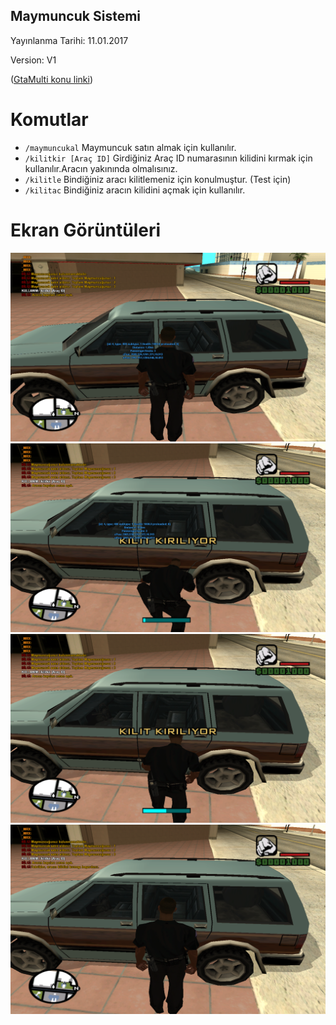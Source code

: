 ## Maymuncuk Sistemi

Yayınlanma Tarihi: 11.01.2017

Version: V1

 ([GtaMulti konu linki](https://www.gtamulti.com/forum/mod-galerisi/maymuncuk-sistemi/msg23454/#msg23454))

# Komutlar

- ```/maymuncukal``` Maymuncuk satın almak için kullanılır.
- ```/kilitkir [Araç ID]``` Girdiğiniz Araç ID numarasının kilidini kırmak için kullanılır.Aracın yakınında olmalısınız.
- ```/kilitle``` Bindiğiniz aracı kilitlemeniz için konulmuştur. (Test için)
- ```/kilitac``` Bindiğiniz aracın kilidini açmak için kullanılır.

# Ekran Görüntüleri

![Res 1](res1.png)
![Res 2](res2.png)
![Res 3](res3.png)
![Res 4](res4.png)